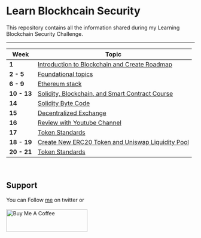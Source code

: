 # Learn Blockhcain Security

This repository contains all the information shared during my Learning Blockchain Security Challenge.

-------
Week | Topic
------- | ---
**1** | [Introduction to Blockchain and Create Roadmap](weeks/week001.md)
**2 - 5** | [Foundational topics](weeks/week002-5.md)
**6 - 9** | [Ethereum stack](weeks/week006-9.md)
**10 - 13** | [Solidity, Blockchain, and Smart Contract Course](weeks/week010-13.md)
**14** | [Solidity Byte Code](weeks/week014.md)
**15** | [Decentralized Exchange](weeks/week015.md)
**16** | [Review with Youtube Channel](weeks/week016.md)
**17** | [Token Standards](weeks/week017.md)
**18 - 19** | [Create New ERC20 Token and Uniswap Liquidity Pool](weeks/week018-19.md)
**20 - 21** | [Token Standards](weeks/week020-21.md)
<br>

## Support
You can Follow [me](https://twitter.com/iamfuche) on twitter or
<br><br><a href="https://www.buymeacoffee.com/iamfuhe" target="_blank"><img src="https://cdn.buymeacoffee.com/buttons/v2/default-yellow.png" alt="Buy Me A Coffee" style="height: 60px !important;width: 217px !important;" ></a>
